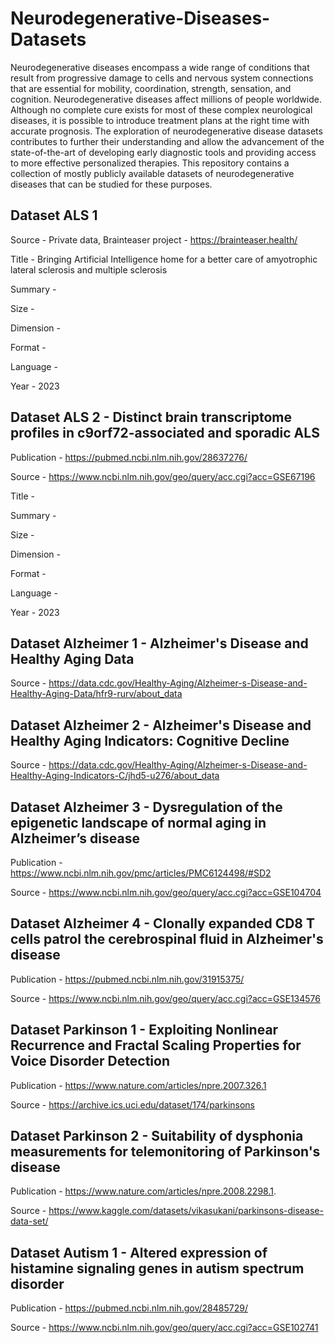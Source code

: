 # Neurodegenerative-Diseases-Datasets
Neurodegenerative diseases encompass a wide range of conditions that result from progressive damage to cells and nervous system connections that are essential for mobility, coordination, strength, sensation, and cognition. Neurodegenerative diseases affect millions of people worldwide. Although no complete cure exists for most of these complex neurological diseases, it is possible to introduce treatment plans at the right time with accurate prognosis. The exploration of neurodegenerative disease datasets contributes to further their understanding and allow the advancement of the state-of-the-art of developing early diagnostic tools and providing access to more effective personalized therapies. This repository contains a collection of mostly publicly available datasets of neurodegenerative diseases that can be studied for these purposes.

## Dataset ALS 1
Source - Private data, Brainteaser project - https://brainteaser.health/

Title - Bringing Artificial Intelligence home for a better care of amyotrophic lateral sclerosis and multiple sclerosis

Summary - 

Size - 

Dimension - 

Format - 

Language - 

Year - 2023

## Dataset ALS 2 - Distinct brain transcriptome profiles in c9orf72-associated and sporadic ALS
Publication - https://pubmed.ncbi.nlm.nih.gov/28637276/

Source - https://www.ncbi.nlm.nih.gov/geo/query/acc.cgi?acc=GSE67196

Title - 

Summary - 

Size - 

Dimension - 

Format - 

Language - 

Year - 2023

## Dataset Alzheimer 1 - Alzheimer's Disease and Healthy Aging Data
Source - https://data.cdc.gov/Healthy-Aging/Alzheimer-s-Disease-and-Healthy-Aging-Data/hfr9-rurv/about_data

## Dataset Alzheimer 2 - Alzheimer's Disease and Healthy Aging Indicators: Cognitive Decline
Source - https://data.cdc.gov/Healthy-Aging/Alzheimer-s-Disease-and-Healthy-Aging-Indicators-C/jhd5-u276/about_data

## Dataset Alzheimer 3 - Dysregulation of the epigenetic landscape of normal aging in Alzheimer’s disease
Publication - https://www.ncbi.nlm.nih.gov/pmc/articles/PMC6124498/#SD2


Source - https://www.ncbi.nlm.nih.gov/geo/query/acc.cgi?acc=GSE104704

## Dataset Alzheimer 4 - Clonally expanded CD8 T cells patrol the cerebrospinal fluid in Alzheimer's disease
Publication - https://pubmed.ncbi.nlm.nih.gov/31915375/


Source - https://www.ncbi.nlm.nih.gov/geo/query/acc.cgi?acc=GSE134576

## Dataset Parkinson 1 - Exploiting Nonlinear Recurrence and Fractal Scaling Properties for Voice Disorder Detection
Publication - https://www.nature.com/articles/npre.2007.326.1


Source - https://archive.ics.uci.edu/dataset/174/parkinsons

## Dataset Parkinson 2 - Suitability of dysphonia measurements for telemonitoring of Parkinson's disease
Publication - https://www.nature.com/articles/npre.2008.2298.1.


Source - https://www.kaggle.com/datasets/vikasukani/parkinsons-disease-data-set/

## Dataset Autism 1 - Altered expression of histamine signaling genes in autism spectrum disorder
Publication - https://pubmed.ncbi.nlm.nih.gov/28485729/


Source - https://www.ncbi.nlm.nih.gov/geo/query/acc.cgi?acc=GSE102741
